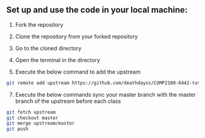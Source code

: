 ## Set up and use the code in your local machine:

1. Fork the repository

2. Clone the repository from your forked repository

3. Go to the cloned directory

4. Open the terminal in the directory

5. Execute the below command to add the upstream
```bash
git remote add upstream https://github.com/deathdayss/COMP2100-6442-tutor-code   
```

7. Execute the below commands sync your master branch with the master branch of the upstream before each class
```bash
git fetch upstream
git checkout master
git merge upstream/master
git push
```
